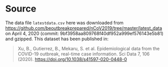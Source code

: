 # Source

The data file `latestdata.csv` here was downloaded from <https://github.com/beoutbreakprepared/nCoV2019/tree/master/latest_data> on April 4, 2020 (commit: 9bf3958aa809768f40df952a999ef576143e5b81) and gzipped. This dataset has been published in:

>Xu, B., Gutierrez, B., Mekaru, S. et al. Epidemiological data from the COVID-19 outbreak, real-time case information. Sci Data 7, 106 (2020). https://doi.org/10.1038/s41597-020-0448-0 

